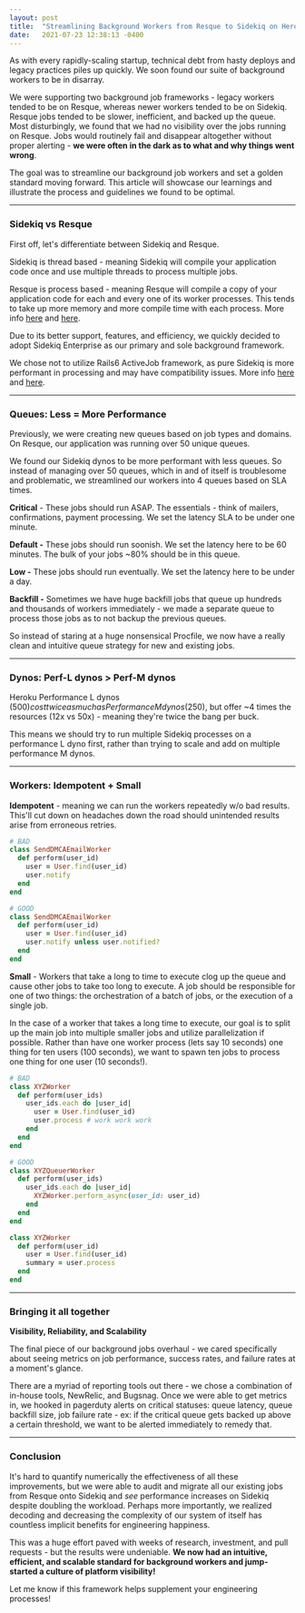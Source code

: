 ```yaml
---
layout: post
title:  "Streamlining Background Workers from Resque to Sidekiq on Heroku"
date:   2021-07-23 12:38:13 -0400
---
```


As with every rapidly-scaling startup, technical debt from hasty deploys and legacy practices piles up quickly. We soon found our suite of background workers to be in disarray.

We were supporting two background job frameworks - legacy workers tended to be on Resque, whereas newer workers tended to be on Sidekiq. Resque jobs tended to be slower, inefficient, and backed up the queue. Most disturbingly, we found that we had no visibility over the jobs running on Resque. Jobs would routinely fail and disappear altogether without proper alerting - **we were often in the dark as to what and why things went wrong**.

The goal was to streamline our background job workers and set a golden standard moving forward. This article will showcase our learnings and illustrate the process and guidelines we found to be optimal.

---

### **Sidekiq vs Resque**

First off, let's differentiate between Sidekiq and Resque.

Sidekiq is thread based - meaning Sidekiq will compile your application code once and use multiple threads to process multiple jobs.

Resque is process based - meaning Resque will compile a copy of your application code for each and every one of its worker processes. This tends to take up more memory and more compile time with each process. More info [here][source-1] and [here][source-2].

Due to its better support, features, and efficiency, we quickly decided to adopt Sidekiq Enterprise as our primary and sole background framework.

We chose not to utilize Rails6 ActiveJob framework, as pure Sidekiq is more performant in processing and may have compatibility issues. More info [here][source-3] and [here][source-4].

---

### **Queues: Less = More Performance**

Previously, we were creating new queues based on job types and domains. On Resque, our application was running over 50 unique queues.

We found our Sidekiq dynos to be more performant with less queues. So instead of managing over 50 queues, which in and of itself is troublesome and problematic, we streamlined our workers into 4 queues based on SLA times.

**Critical** - These jobs should run ASAP. The essentials - think of mailers, confirmations, payment processing. We set the latency SLA to be under one minute.

**Default -** These jobs should run soonish. We set the latency here to be 60 minutes. The bulk of your jobs ~80% should be in this queue.

**Low -** These jobs should run eventually. We set the latency here to be under a day.

**Backfill -** Sometimes we have huge backfill jobs that queue up hundreds and thousands of workers immediately - we made a separate queue to process those jobs as to not backup the previous queues.

So instead of staring at a huge nonsensical Procfile, we now have a really clean and intuitive queue strategy for new and existing jobs.

---

### **Dynos: Perf-L dynos > Perf-M dynos**

Heroku Performance L dynos ($500) cost twice as much as Performance M dynos ($250), but offer ~4 times the resources (12x vs 50x) - meaning they're twice the bang per buck.

This means we should try to run multiple Sidekiq processes on a performance L dyno first, rather than trying to scale and add on multiple performance M dynos.

---

### **Workers: Idempotent + Small**

**Idempotent** - meaning we can run the workers repeatedly w/o bad results. This'll cut down on headaches down the road should unintended results arise from erroneous retries.

```ruby
# BAD
class SendDMCAEmailWorker
  def perform(user_id)
    user = User.find(user_id)
    user.notify
  end
end

# GOOD
class SendDMCAEmailWorker
  def perform(user_id)
    user = User.find(user_id)
    user.notify unless user.notified?
  end
end
```

**Small** -  Workers that take a long to time to execute clog up the queue and cause other jobs to take too long to execute. A job should be responsible for one of two things: the orchestration of a batch of jobs, or the execution of a single job.

In the case of a worker that takes a long time to execute, our goal is to split up the main job into multiple smaller jobs and utilize parallelization if possible. Rather than have one worker process (lets say 10 seconds) one thing for ten users (100 seconds), we want to spawn ten jobs to process one thing for one user (10 seconds!).

```ruby
# BAD
class XYZWorker
  def perform(user_ids)
    user_ids.each do |user_id|
      user = User.find(user_id)
      user.process # work work work
    end
  end
end

# GOOD
class XYZQueuerWorker
  def perform(user_ids)
    user_ids.each do |user_id|
      XYZWorker.perform_async(user_id: user_id)
    end
  end
end

class XYZWorker
  def perform(user_id)
    user = User.find(user_id)
    summary = user.process
  end
end
```
---

### **Bringing it all together**

**Visibility, Reliability, and Scalability**

The final piece of our background jobs overhaul - we cared specifically about seeing metrics on job performance, success rates, and failure rates at a moment's glance.

There are a myriad of reporting tools out there - we chose a combination of in-house tools, NewRelic, and Bugsnag. Once we were able to get metrics in, we hooked in pagerduty alerts on critical statuses:  queue latency, queue backfill size, job failure rate - ex: if the critical queue gets backed up above a certain threshold, we want to be alerted immediately to remedy that.

---

### **Conclusion**

It's hard to quantify numerically the effectiveness of all these improvements, but we were able to audit and migrate all our existing jobs from Resque onto Sidekiq and *see* performance increases on Sidekiq despite doubling the workload. Perhaps more importantly, we realized decoding and decreasing the complexity of our system of itself has countless implicit benefits for engineering happiness.

This was a huge effort paved with weeks of research, investment, and pull requests - but the results were undeniable. **We now had an intuitive, efficient, and scalable standard for background workers and jump-started a culture of platform visibility!**

Let me know if this framework helps supplement your engineering processes!

[source-1]: https://dev.to/molly/switching-from-resque-to-sidekiq-3b04
[source-2]: https://joshrendek.com/2012/11/sidekiq-vs-resque/
[source-3]: https://github.com/mperham/sidekiq/wiki/Active-Job#performance
[source-4]: https://github.com/mperham/sidekiq/wiki/Active-Job#commercial-features
